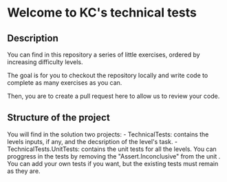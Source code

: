 Welcome to KC's technical tests
=

Description
-

You can find in this repository a series of little exercises, ordered by increasing difficulty levels.

The goal is for you to checkout the repository locally and write code to complete as many exercises as you can.

Then, you are to create a pull request here to allow us to review your code.

Structure of the project
- 

You will find in the solution two projects:
	- TechnicalTests: contains the levels inputs, if any, and the decsription of the level's task.
	- TechnicalTests.UnitTests: contains the unit tests for all the levels. You can proggress in the tests by removing the "Assert.Inconclusive" from the unit .
	You can add your own tests if you want, but the existing tests must remain as they are.
	

	